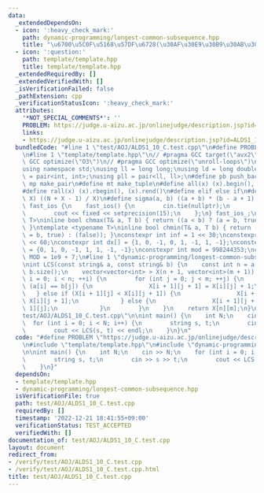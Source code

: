 ```yaml
---
data:
  _extendedDependsOn:
  - icon: ':heavy_check_mark:'
    path: dynamic-programming/longest-common-subsequence.hpp
    title: "\u6700\u5C0F\u5168\u57DF\u6728(\u30AF\u30E9\u30B9\u30AB\u30EB) $O(|E|log|V|)$"
  - icon: ':question:'
    path: template/template.hpp
    title: template/template.hpp
  _extendedRequiredBy: []
  _extendedVerifiedWith: []
  _isVerificationFailed: false
  _pathExtension: cpp
  _verificationStatusIcon: ':heavy_check_mark:'
  attributes:
    '*NOT_SPECIAL_COMMENTS*': ''
    PROBLEM: https://judge.u-aizu.ac.jp/onlinejudge/description.jsp?id=ALDS1_10_C
    links:
    - https://judge.u-aizu.ac.jp/onlinejudge/description.jsp?id=ALDS1_10_C
  bundledCode: "#line 1 \"test/AOJ/ALDS1_10_C.test.cpp\"\n#define PROBLEM \"https://judge.u-aizu.ac.jp/onlinejudge/description.jsp?id=ALDS1_10_C\"\
    \n#line 1 \"template/template.hpp\"\n// #pragma GCC target(\"avx2\")\n// #pragma\
    \ GCC optimize(\"O3\")\n// #pragma GCC optimize(\"unroll-loops\")\n#include <bits/stdc++.h>\n\
    using namespace std;\nusing ll = long long;\nusing ld = long double;\nusing pii\
    \ = pair<int, int>;\nusing pll = pair<ll, ll>;\n#define pb push_back\n#define\
    \ mp make_pair\n#define mt make_tuple\n#define all(x) (x).begin(), (x).end()\n\
    #define rall(x) (x).rbegin(), (x).rend()\n#define elif else if\n#define updiv(N,\
    \ X) ((N + X - 1) / X)\n#define sigma(a, b) ((a + b) * (b - a + 1) / 2)\nstruct\
    \ fast_ios {\n    fast_ios() {\n        cin.tie(nullptr);\n        ios::sync_with_stdio(false);\n\
    \        cout << fixed << setprecision(15);\n    };\n} fast_ios_;\ntemplate <typename\
    \ T>\ninline bool chmax(T& a, T b) { return ((a < b) ? (a = b, true) : (false));\
    \ }\ntemplate <typename T>\ninline bool chmin(T& a, T b) { return ((a > b) ? (a\
    \ = b, true) : (false)); }\nconstexpr int inf = 1 << 30;\nconstexpr ll INF = 1LL\
    \ << 60;\nconstexpr int dx[] = {1, 0, -1, 0, 1, -1, 1, -1};\nconstexpr int dy[]\
    \ = {0, 1, 0, -1, 1, 1, -1, -1};\nconstexpr int mod = 998244353;\nconstexpr int\
    \ MOD = 1e9 + 7;\n#line 1 \"dynamic-programming/longest-common-subsequence.hpp\"\
    \nint LCS(const string& a, const string& b) {\n    const int n = a.size(), m =\
    \ b.size();\n    vector<vector<int> > X(n + 1, vector<int>(m + 1));\n    for (int\
    \ i = 0; i < n; ++i) {\n        for (int j = 0; j < m; ++j) {\n            if\
    \ (a[i] == b[j]) {\n                X[i + 1][j + 1] = X[i][j] + 1;\n         \
    \   } else if (X[i + 1][j] < X[i][j + 1]) {\n                X[i + 1][j + 1] =\
    \ X[i][j + 1];\n            } else {\n                X[i + 1][j + 1] = X[i +\
    \ 1][j];\n            }\n        }\n    }\n    return X[n][m];\n}\n#line 4 \"\
    test/AOJ/ALDS1_10_C.test.cpp\"\n\nint main() {\n    int N;\n    cin >> N;\n  \
    \  for (int i = 0; i < N; i++) {\n        string s, t;\n        cin >> s >> t;\n\
    \        cout << LCS(s, t) << endl;\n    }\n}\n"
  code: "#define PROBLEM \"https://judge.u-aizu.ac.jp/onlinejudge/description.jsp?id=ALDS1_10_C\"\
    \n#include \"template/template.hpp\"\n#include \"dynamic-programming/longest-common-subsequence.hpp\"\
    \n\nint main() {\n    int N;\n    cin >> N;\n    for (int i = 0; i < N; i++) {\n\
    \        string s, t;\n        cin >> s >> t;\n        cout << LCS(s, t) << endl;\n\
    \    }\n}"
  dependsOn:
  - template/template.hpp
  - dynamic-programming/longest-common-subsequence.hpp
  isVerificationFile: true
  path: test/AOJ/ALDS1_10_C.test.cpp
  requiredBy: []
  timestamp: '2022-12-21 18:41:55+09:00'
  verificationStatus: TEST_ACCEPTED
  verifiedWith: []
documentation_of: test/AOJ/ALDS1_10_C.test.cpp
layout: document
redirect_from:
- /verify/test/AOJ/ALDS1_10_C.test.cpp
- /verify/test/AOJ/ALDS1_10_C.test.cpp.html
title: test/AOJ/ALDS1_10_C.test.cpp
---
```

